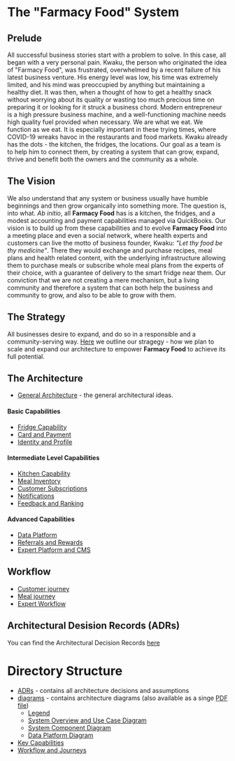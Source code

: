 # The "Farmacy Food" System  

## Prelude  

All successful business stories start with a problem to solve. In this case, all began with a very personal pain. Kwaku, the person who originated the idea of "Farmacy Food", was frustrated, overwhelmed by a recent failure of his latest business venture. His energy level was low, his time was extremely limited, and his mind was preoccupied by anything but maintaining a healthy diet. It was then, when a thought of how to get a healthy snack without worrying about its quality or wasting too much precious time on preparing it or looking for it struck a business chord. Modern entrepreneur is a high pressure business machine, and a well-functioning machine needs high quality fuel provided when necessary. We are what we eat. We function as we eat. It is especially important in these trying times, where COVID-19 wreaks havoc in the restaurants and food markets. Kwaku already has the dots - the kitchen, the fridges, the locations. Our goal as a team is to help him to connect them, by creating a system that can grow, expand, thrive and benefit both the owners and the community as a whole.  

## The Vision  

We also understand that any system or business usually have humble beginnings and then grow organically into something more. The question is, into what. _Ab initio_, all __Farmacy Food__ has is a kitchen, the fridges, and a modest accounting and payment capabilities managed via QuickBooks.
Our vision is to build up from these capabilities and to evolve __Farmacy Food__ into a meeting place and even a social network, where health experts and customers can live the motto of business founder, Kwaku: _"Let thy food be thy medicine"_. There they would exchange and purchase recipes, meal plans and health related content, with the underlying infrastructure allowing them to purchase meals or subscribe whole meal plans from the experts of their choice, with a guarantee of delivery to the smart fridge near them.
Our conviction that we are not creating a mere mechanism, but a living community and therefore a system that can both help the business and community to grow, and also to be able to grow with them.  

##  The Strategy  

All businesses desire to expand, and do so in a responsible and a community-serving way. [Here](./Strategy.md) we outline our stragegy - how we plan to scale and expand our architecture to empower __Farmacy Food__ to achieve its full potential.  

## The Architecture  

* [General Architecture](./GeneralArchitecture.md) - the general architectural ideas.  

#### Basic Capabilities  

* [Fridge Capability](./Key%20Capabilities/Fridge%20Capability.md)
* [Card and Payment](./Key%20Capabilities/Card%20and%20Payment.md)
* [Identity and Profile](./Key%20Capabilities/Identity%20and%20Profile.md)  

#### Intermediate Level Capabilities  

* [Kitchen Capability](./Key%20Capabilities/Kitchens.md)
* [Meal Inventory](./Key%20Capabilities/Meal%20Inventory.md)
* [Customer Subscriptions](./Key%20Capabilities/Customer%20Subscriptions.md)
* [Notifications](./Key%20Capabilities/Notifications.md)
* [Feedback and Ranking](./Key%20Capabilities/Feedbacks.md)  

#### Advanced Capabilities  

* [Data Platform](./Key%20Capabilities/Data%20Platform.md)
* [Referrals and Rewards](./Key%20Capabilities/Referrals%20and%20Rewards.md)
* [Expert Platform and CMS](./Key%20Capabilities/Experts%20Platform.md)  

## Workflow  

* [Customer journey](./Workflow%20and%20Journeys/CustomerJourney.md)
* [Meal journey](./Workflow%20and%20Journeys/MealJourney.md)
* [Expert Workflow](./Workflow%20and%20Journeys/ExpertWorkflow.md)  

## Architectural Desision Records (ADRs)  

You can find the Architectural Decision Records [here](https://github.com/TheJedis2020/arch_katas_2020/tree/main/ADRs)  

# Directory Structure

- [ADRs](https://github.com/TheJedis2020/arch_katas_2020/tree/main/ADRs) - contains all architecture decisions and assumptions
- [diagrams](https://github.com/TheJedis2020/arch_katas_2020/tree/main/diagrams) - contains architecture diagrams (also available as a singe [PDF file](https://github.com/TheJedis2020/arch_katas_2020/blob/main/diagrams/FarmacyFood.pdf))
	- [Legend](https://github.com/TheJedis2020/arch_katas_2020/blob/main/diagrams/Legend.jpg)
	- [System Overview and Use Case Diagram](https://github.com/TheJedis2020/arch_katas_2020/blob/main/diagrams/System%20Overview%20and%20Use%20Case%20Diagram.jpg)
	- [System Component Diagram](https://github.com/TheJedis2020/arch_katas_2020/blob/main/diagrams/System%20Component%20Diagram.jpg)
	- [Data Platform Diagram](https://github.com/TheJedis2020/arch_katas_2020/blob/main/diagrams/Data%20Platform%20Diagram.jpg)
- [Key Capabilities](./Key%20Capabilities/)
- [Workflow and Journeys](./Workflow%20and%20Journeys/)

